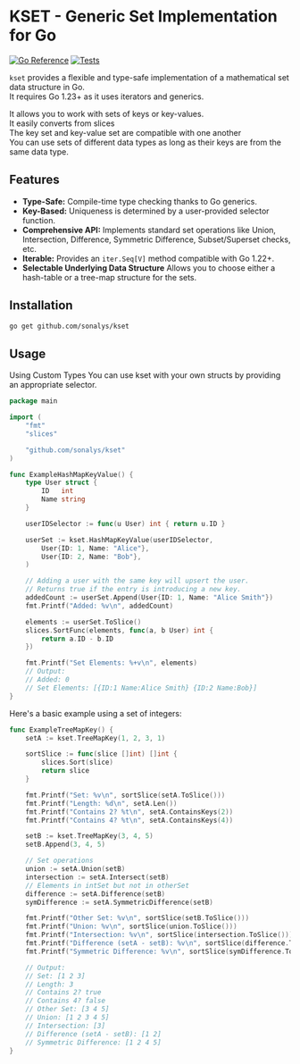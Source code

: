 # KSET - Generic Set Implementation for Go

[![Go Reference](https://pkg.go.dev/badge/github.com/sonalys/kset.svg)](https://pkg.go.dev/github.com/sonalys/kset)
[![Tests](https://github.com/sonalys/kset/actions/workflows/test.yml/badge.svg)](https://github.com/sonalys/kset/actions/workflows/test.yml)

`kset` provides a flexible and type-safe implementation of a mathematical set data structure in Go.  
It requires Go 1.23+ as it uses iterators and generics.

It allows you to work with sets of keys or key-values.  
It easily converts from slices  
The key set and key-value set are compatible with one another  
You can use sets of different data types as long as their keys are from the same data type.

## Features

*   **Type-Safe:** Compile-time type checking thanks to Go generics.
*   **Key-Based:** Uniqueness is determined by a user-provided selector function.
*   **Comprehensive API:** Implements standard set operations like Union, Intersection, Difference, Symmetric Difference, Subset/Superset checks, etc.
*   **Iterable:** Provides an `iter.Seq[V]` method compatible with Go 1.22+.
*   **Selectable Underlying Data Structure** Allows you to choose either a hash-table or a tree-map structure for the sets.

## Installation

```bash
go get github.com/sonalys/kset
```

## Usage

Using Custom Types
You can use kset with your own structs by providing an appropriate selector.

```go
package main

import (
	"fmt"
	"slices"

	"github.com/sonalys/kset"
)

func ExampleHashMapKeyValue() {
	type User struct {
		ID   int
		Name string
	}

	userIDSelector := func(u User) int { return u.ID }

	userSet := kset.HashMapKeyValue(userIDSelector,
		User{ID: 1, Name: "Alice"},
		User{ID: 2, Name: "Bob"},
	)

	// Adding a user with the same key will upsert the user.
	// Returns true if the entry is introducing a new key.
	addedCount := userSet.Append(User{ID: 1, Name: "Alice Smith"})
	fmt.Printf("Added: %v\n", addedCount)

	elements := userSet.ToSlice()
	slices.SortFunc(elements, func(a, b User) int {
		return a.ID - b.ID
	})

	fmt.Printf("Set Elements: %+v\n", elements)
	// Output:
	// Added: 0
	// Set Elements: [{ID:1 Name:Alice Smith} {ID:2 Name:Bob}]
}
```

Here's a basic example using a set of integers:

```go
func ExampleTreeMapKey() {
	setA := kset.TreeMapKey(1, 2, 3, 1)

	sortSlice := func(slice []int) []int {
		slices.Sort(slice)
		return slice
	}

	fmt.Printf("Set: %v\n", sortSlice(setA.ToSlice()))
	fmt.Printf("Length: %d\n", setA.Len())
	fmt.Printf("Contains 2? %t\n", setA.ContainsKeys(2))
	fmt.Printf("Contains 4? %t\n", setA.ContainsKeys(4))

	setB := kset.TreeMapKey(3, 4, 5)
	setB.Append(3, 4, 5)

	// Set operations
	union := setA.Union(setB)
	intersection := setA.Intersect(setB)
	// Elements in intSet but not in otherSet
	difference := setA.Difference(setB)
	symDifference := setA.SymmetricDifference(setB)

	fmt.Printf("Other Set: %v\n", sortSlice(setB.ToSlice()))
	fmt.Printf("Union: %v\n", sortSlice(union.ToSlice()))
	fmt.Printf("Intersection: %v\n", sortSlice(intersection.ToSlice()))
	fmt.Printf("Difference (setA - setB): %v\n", sortSlice(difference.ToSlice()))
	fmt.Printf("Symmetric Difference: %v\n", sortSlice(symDifference.ToSlice()))

	// Output:
	// Set: [1 2 3]
	// Length: 3
	// Contains 2? true
	// Contains 4? false
	// Other Set: [3 4 5]
	// Union: [1 2 3 4 5]
	// Intersection: [3]
	// Difference (setA - setB): [1 2]
	// Symmetric Difference: [1 2 4 5]
}
```